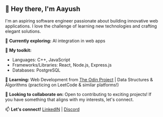 ## 👋 Hey there, I'm Aayush

I'm an aspiring software engineer passionate about building innovative web applications. I love the challenge of learning new technologies and crafting elegant solutions.

🚀 **Currently exploring:** AI integration in web apps

🧰 **My toolkit:** 
* Languages: C++, JavaScript
* Frameworks/Libraries: React, Node.js, Express.js
* Databases: PostgreSQL

🌱 **Learning:** Web Development from [The Odin Project](https://www.theodinproject.com/) | Data Structures & Algorithms (practicing on LeetCode & similar platforms!)

🤝 **Looking to collaborate on:** Open to contributing to exciting projects! If you have something that aligns with my interests, let's connect.

📫 **Let's connect!** [LinkedIN](https://www.linkedin.com/in/aayush-rai-61a3ab260) | [Discord](https://discordapp.com/users/blue_0206) 
<!--
**blue0206/blue0206** is a ✨ _special_ ✨ repository because its `README.md` (this file) appears on your GitHub profile.

Here are some ideas to get you started:

- 🔭 I’m currently working on ...
- 🌱 I’m currently learning ...
- 👯 I’m looking to collaborate on ...
- 🤔 I’m looking for help with ...
- 💬 Ask me about ...
- 📫 How to reach me: ...
- 😄 Pronouns: ...
- ⚡ Fun fact: ...
-->
